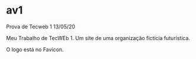 # av1
Prova de Tecweb 1 13/05/20

Meu Trabalho de TecWEb 1. Um site de uma organização fictícia futurística.

O logo está no Favicon.
